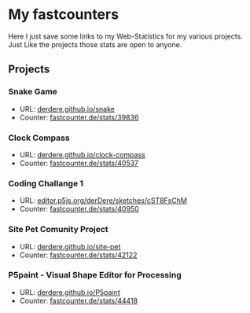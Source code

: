 # My fastcounters

Here I just save some links to my Web-Statistics for my various projects. Just Like the projects those stats are open to anyone.

## Projects

### Snake Game
   * URL: [derdere.github.io/snake](https://derdere.github.io/snake/)
   * Counter: [fastcounter.de/stats/39836](https://www.fastcounter.de/stats/39836/dashboard)

### Clock Compass
   * URL: [derdere.github.io/clock-compass](https://derdere.github.io/clock-compass/)
   * Counter: [fastcounter.de/stats/40537](https://www.fastcounter.de/stats/40537/dashboard)

### Coding Challange 1
   * URL: [editor.p5js.org/derDere/sketches/cST8FsChM](https://editor.p5js.org/derDere/sketches/cST8FsChM)
   * Counter: [fastcounter.de/stats/40950](https://www.fastcounter.de/stats/40950/dashboard)

### Site Pet Comunity Project
   * URL: [derdere.github.io/site-pet](https://derdere.github.io/site-pet/)
   * Counter: [fastcounter.de/stats/42122](https://www.imcounter.com/stats/42122/dashboard)

### P5paint - Visual Shape Editor for Processing
   * URL: [derdere.github.io/P5paint](https://derdere.github.io/P5paint/)
   * Counter: [fastcounter.de/stats/44418](https://www.imcounter.com/stats/44418/dashboard)
